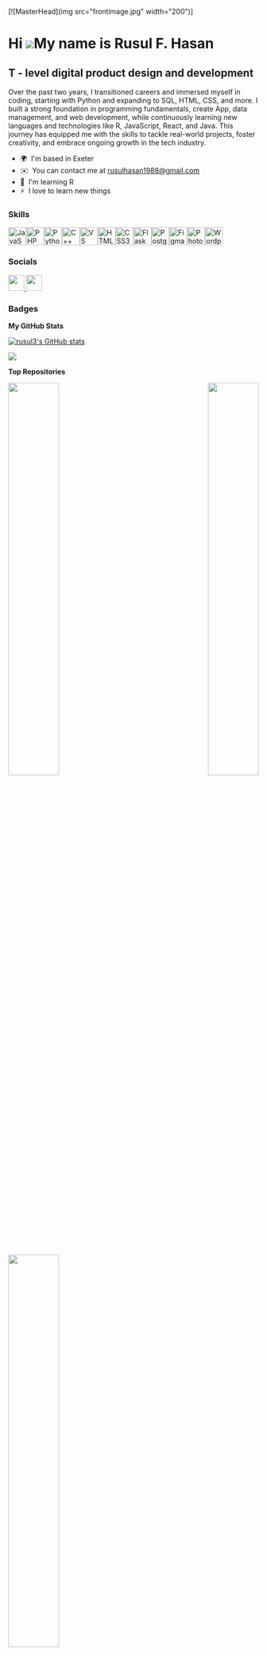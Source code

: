 [![MasterHead](img src="frontimage.jpg" width="200")]


Hi ![](https://user-images.githubusercontent.com/18350557/176309783-0785949b-9127-417c-8b55-ab5a4333674e.gif)My name is Rusul F. Hasan
======================================================================================================================================

T - level digital product design and development
------------------------------------------------

Over the past two years, I transitioned careers and immersed myself in coding, starting with Python and expanding to SQL, HTML, CSS, and more. I built a strong foundation in programming fundamentals, create App, data management, and web development, while continuously learning new languages and technologies like R, JavaScript, React, and Java. This journey has equipped me with the skills to tackle real-world projects, foster creativity, and embrace ongoing growth in the tech industry.

* 🌍  I'm based in Exeter
* ✉️  You can contact me at [rusulhasan1988@gmail.com](mailto:rusulhasan1988@gmail.com)
* 🧠  I'm learning R
* ⚡  I love to learn new things

### Skills


<p align="left">
<a href="https://developer.mozilla.org/en-US/docs/Web/JavaScript" target="_blank" rel="noreferrer"><img src="https://raw.githubusercontent.com/danielcranney/readme-generator/main/public/icons/skills/javascript-colored.svg" width="36" height="36" alt="JavaScript" /></a><a href="https://www.php.net/" target="_blank" rel="noreferrer"><img src="https://raw.githubusercontent.com/danielcranney/readme-generator/main/public/icons/skills/php-colored.svg" width="36" height="36" alt="PHP" /></a><a href="https://www.python.org/" target="_blank" rel="noreferrer"><img src="https://raw.githubusercontent.com/danielcranney/readme-generator/main/public/icons/skills/python-colored.svg" width="36" height="36" alt="Python" /></a><a href="https://docs.microsoft.com/en-us/cpp/?view=msvc-170" target="_blank" rel="noreferrer"><img src="https://raw.githubusercontent.com/danielcranney/readme-generator/main/public/icons/skills/cplusplus-colored.svg" width="36" height="36" alt="C++" /></a><a href="https://code.visualstudio.com/" target="_blank" rel="noreferrer"><img src="https://raw.githubusercontent.com/danielcranney/readme-generator/main/public/icons/skills/visualstudiocode.svg" width="36" height="36" alt="VS Code" /></a><a href="https://developer.mozilla.org/en-US/docs/Glossary/HTML5" target="_blank" rel="noreferrer"><img src="https://raw.githubusercontent.com/danielcranney/readme-generator/main/public/icons/skills/html5-colored.svg" width="36" height="36" alt="HTML5" /></a><a href="https://www.w3.org/TR/CSS/#css" target="_blank" rel="noreferrer"><img src="https://raw.githubusercontent.com/danielcranney/readme-generator/main/public/icons/skills/css3-colored.svg" width="36" height="36" alt="CSS3" /></a><a href="https://flask.palletsprojects.com/en/2.0.x/" target="_blank" rel="noreferrer"><img src="https://raw.githubusercontent.com/danielcranney/readme-generator/main/public/icons/skills/flask-colored.svg" width="36" height="36" alt="Flask" /></a><a href="https://www.postgresql.org/" target="_blank" rel="noreferrer"><img src="https://raw.githubusercontent.com/danielcranney/readme-generator/main/public/icons/skills/postgresql-colored.svg" width="36" height="36" alt="PostgreSQL" /></a><a href="https://www.figma.com/" target="_blank" rel="noreferrer"><img src="https://raw.githubusercontent.com/danielcranney/readme-generator/main/public/icons/skills/figma-colored.svg" width="36" height="36" alt="Figma" /></a><a href="https://www.adobe.com/uk/products/photoshop.html" target="_blank" rel="noreferrer"><img src="https://raw.githubusercontent.com/danielcranney/readme-generator/main/public/icons/skills/photoshop-colored.svg" width="36" height="36" alt="Photoshop" /></a><a href="https://wordpress.com" target="_blank" rel="noreferrer"><img src="https://raw.githubusercontent.com/danielcranney/readme-generator/main/public/icons/skills/wordpress-colored.svg" width="36" height="36" alt="Wordpress" /></a>
</p>


### Socials

<p align="left"> <a href="https://www.github.com/rusul3" target="_blank" rel="noreferrer"> <picture> <source media="(prefers-color-scheme: dark)" srcset="https://raw.githubusercontent.com/danielcranney/readme-generator/main/public/icons/socials/github-dark.svg" /> <source media="(prefers-color-scheme: light)" srcset="https://raw.githubusercontent.com/danielcranney/readme-generator/main/public/icons/socials/github.svg" /> <img src="https://raw.githubusercontent.com/danielcranney/readme-generator/main/public/icons/socials/github.svg" width="32" height="32" /> </picture> </a> <a href="https://www.linkedin.com/in/rusul-hasan-3a340274" target="_blank" rel="noreferrer"> <picture> <source media="(prefers-color-scheme: dark)" srcset="https://raw.githubusercontent.com/danielcranney/readme-generator/main/public/icons/socials/linkedin-dark.svg" /> <source media="(prefers-color-scheme: light)" srcset="https://raw.githubusercontent.com/danielcranney/readme-generator/main/public/icons/socials/linkedin.svg" /> <img src="https://raw.githubusercontent.com/danielcranney/readme-generator/main/public/icons/socials/linkedin.svg" width="32" height="32" /> </picture> </a></p>

### Badges

<b>My GitHub Stats</b>

<a href="http://www.github.com/rusul3"><img src="https://github-readme-stats.vercel.app/api?username=rusul3&show_icons=true&hide=&count_private=true&title_color=000000&text_color=3382ed&icon_color=22c55e&bg_color=ffffff&hide_border=true&show_icons=true" alt="rusul3's GitHub stats" /></a>

<a href="http://www.github.com/rusul3"><img src="https://github-readme-streak-stats.herokuapp.com/?user=rusul3&stroke=3382ed&background=ffffff&ring=000000&fire=000000&currStreakNum=3382ed&currStreakLabel=000000&sideNums=3382ed&sideLabels=3382ed&dates=3382ed&hide_border=true" /></a>

<b>Top Repositories</b>

<div width="100%" align="center"><a href="https://github.com/rusul3/Order_App" align="left"><img align="left" width="45%" src="https://github-readme-stats.vercel.app/api/pin/?username=rusul3&repo=Order_App&title_color=000000&text_color=3382ed&icon_color=22c55e&bg_color=ffffff&hide_border=true&locale=en" /></a><a href="https://github.com/rusul3/Book-barrow-database" align="right"><img align="right" width="45%" src="https://github-readme-stats.vercel.app/api/pin/?username=rusul3&repo=Book-barrow-database&title_color=000000&text_color=3382ed&icon_color=22c55e&bg_color=ffffff&hide_border=true&locale=en" /></a></div><br /><br /><br /><br /><br /><br /><br />

<br /><br /><br /><br /><br />

<div width="100%" align="center"><a href="https://github.com/rusul3/trip-to-Iraq" align="left"><img align="left" width="45%" src="https://github-readme-stats.vercel.app/api/pin/?username=rusul3&repo=trip-to-Iraq&title_color=000000&text_color=3382ed&icon_color=22c55e&bg_color=ffffff&hide_border=true&locale=en" /></a></div>
